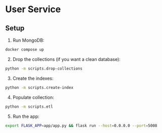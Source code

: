 # User Service

## Setup
1. Run MongoDB:
```bash
docker compose up
```

2. Drop the collections (if you want a clean database):
```bash
python -m scripts.drop-collections
```

3. Create the indexes:
```bash
python -m scripts.create-index
```

4. Populate collection:
```bash
python -m scripts.etl
```

5. Run the app:
```bash
export FLASK_APP=app/app.py && flask run --host=0.0.0.0 --port=5008
```
